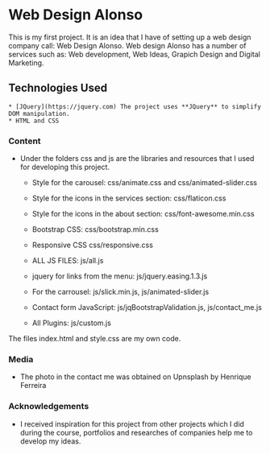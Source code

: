 # Web Design Alonso

This is my first project. It is an idea that I have of setting up a web design company call: Web Design Alonso. 
Web design Alonso has a number of services such as: Web development, Web Ideas, Grapich Design and Digital Marketing.

## Technologies Used

    * [JQuery](https://jquery.com) The project uses **JQuery** to simplify DOM manipulation.
    * HTML and CSS

### Content
- Under the folders css and js are the libraries and resources that I used for developing this project. 
    * Style for the carousel: css/animate.css and css/animated-slider.css
    * Style for the icons in the services section: css/flaticon.css
    * Style for the icons in the about section: css/font-awesome.min.css
    * Bootstrap CSS: css/bootstrap.min.css    
    * Responsive CSS css/responsive.css

    * ALL JS FILES: js/all.js
	* jquery for links from the menu: js/jquery.easing.1.3.js
    * For the carrousel: js/slick.min.js, js/animated-slider.js
	* Contact form JavaScript: js/jqBootstrapValidation.js, js/contact_me.js
    * All Plugins: js/custom.js

The files index.html and style.css are my own code.

### Media
- The photo in the contact me was obtained on Upnsplash by Henrique Ferreira

### Acknowledgements

- I received inspiration for this project from other projects which I did during the course, portfolios and researches of companies help me to develop my ideas.
